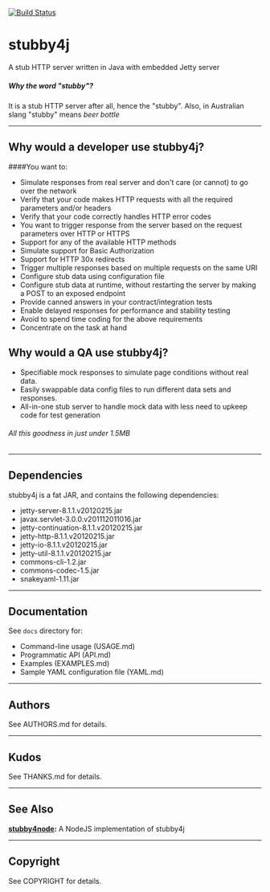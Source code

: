 [![Build Status](https://secure.travis-ci.org/azagniotov/stubby4j.png?branch=master)](http://travis-ci.org/azagniotov/stubby4j)

# stubby4j

A stub HTTP server written in Java with embedded Jetty server	
##### Why the word "stubby"?
It is a stub HTTP server after all, hence the "stubby". Also, in Australian slang "stubby" means _beer bottle_ 

________________________________________________
## Why would a developer use stubby4j?
####You want to:
	
* Simulate responses from real server and don't care (or cannot) to go over the network
* Verify that your code makes HTTP requests with all the required parameters and/or headers
* Verify that your code correctly handles HTTP error codes
* You want to trigger response from the server based on the request parameters over HTTP or HTTPS
* Support for any of the available HTTP methods
* Simulate support for Basic Authorization
* Support for HTTP 30x redirects
* Trigger multiple responses based on multiple requests on the same URI
* Configure stub data using configuration file
* Configure stub data at runtime, without restarting the server by making a POST to an exposed endpoint
* Provide canned answers in your contract/integration tests
* Enable delayed responses for performance and stability testing
* Avoid to spend time coding for the above requirements  
* Concentrate on the task at hand
	


## Why would a QA use stubby4j?

* Specifiable mock responses to simulate page conditions without real data.
* Easily swappable data config files to run different data sets and responses.
* All-in-one stub server to handle mock data with less need to upkeep code for test generation

###### All this goodness in just under 1.5MB
________________________________________________
## Dependencies

stubby4j is a fat JAR, and contains the following dependencies:

* jetty-server-8.1.1.v20120215.jar 
* javax.servlet-3.0.0.v201112011016.jar 
* jetty-continuation-8.1.1.v20120215.jar 
* jetty-http-8.1.1.v20120215.jar 
* jetty-io-8.1.1.v20120215.jar 
* jetty-util-8.1.1.v20120215.jar
* commons-cli-1.2.jar
* commons-codec-1.5.jar
* snakeyaml-1.11.jar

________________________________________________
## Documentation

See `docs` directory for:

* Command-line usage (USAGE.md)
* Programmatic API (API.md)
* Examples (EXAMPLES.md)
* Sample YAML configuration file (YAML.md)

________________________________________________
## Authors

See AUTHORS.md for details.

________________________________________________
## Kudos
  
See THANKS.md for details.

________________________________________________
## See Also

**[stubby4node](https://github.com/Afmrak/stubby4node):** A NodeJS implementation of stubby4j

________________________________________________
## Copyright
See COPYRIGHT for details.